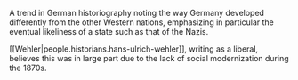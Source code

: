 
A trend in German historiography noting the way Germany developed differently from the other Western nations, emphasizing in particular the eventual likeliness of a state such as that of the Nazis.

[[Wehler|people.historians.hans-ulrich-wehler]], writing as a liberal, believes this was in large part due to the lack of social modernization during the 1870s.
